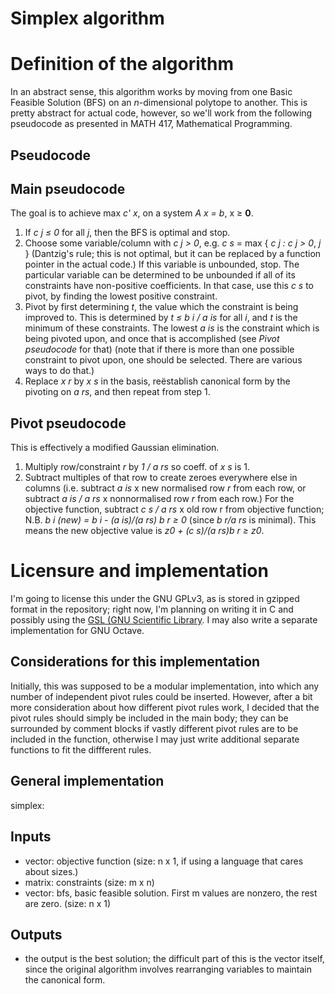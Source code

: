 Simplex algorithm
==========

# Definition of the algorithm #

In an abstract sense, this algorithm works by moving from one Basic Feasible
Solution (BFS) on an *n*-dimensional polytope to another.  This is pretty
abstract for actual code, however, so we'll work from the following pseudocode
as presented in MATH 417, Mathematical Programming.

Pseudocode
----------

## Main pseudocode ##
The goal is to achieve max *c' x*, on a system *A x = b*, x ≥ **0**.

1. If *c j ≤ 0* for all *j*, then the BFS is optimal and stop.
2. Choose some variable/column with *c j > 0*, e.g. *c s* = max { *c j : c j >
   0*, *j* } (Dantzig's rule; this is not optimal, but it can be replaced by a
   function pointer in the actual code.)  If this variable is unbounded,
   stop.  The particular variable can be determined to be unbounded if all of
   its constraints have non-positive coefficients.  In that case, use this *c s*
   to pivot, by finding the lowest positive constraint.
3. Pivot by first determining *t*, the value which the constraint is being
   improved to.  This is determined by *t ≤ b i / a is* for all *i*, and *t* is
   the minimum of these constraints. The lowest *a is* is the constraint which
   is being pivoted upon, and once that is accomplished (see *Pivot pseudocode*
   for that) (note that if there is more than one possible constraint to pivot
   upon, one should be selected.  There are various ways to do that.)
4. Replace *x r* by *x s* in the basis, reëstablish canonical form by the
   pivoting on *a rs*, and then repeat from step 1.

## Pivot pseudocode ##
This is effectively a modified Gaussian elimination.

1. Multiply row/constraint *r* by *1 / a rs* so coeff. of *x s* is 1.
2. Subtract multiples of that row to create zeroes everywhere else in columns
   (i.e. subtract *a is* x new normalised row *r* from each row, or subtract *a
   is / a rs* x nonnormalised row *r* from each row.)  For the objective
   function, subtract *c s / a rs* x old row r from objective function;
   N.B. *b i (new) = b i - (a is)/(a rs) b r ≥ 0* (since *b r/a rs* is
   minimal).  This means the new objective value is *z0 + (c s)/(a rs)b r ≥
   z0*.


# Licensure and implementation #

I'm going to license this under the GNU GPLv3, as is stored in gzipped format in
the repository; right now, I'm planning on writing it in C and possibly using
the [GSL (GNU Scientific Library](http://www.gnu.org/software/gsl/).  I may also
write a separate implementation for GNU Octave.

Considerations for this implementation
----------

Initially, this was supposed to be a modular implementation, into which any
number of independent pivot rules could be inserted.  However, after a bit more
consideration about how different pivot rules work, I decided that the pivot
rules should simply be included in the main body; they can be surrounded by
comment blocks if vastly different pivot rules are to be included in the
function, otherwise I may just write additional separate functions to fit the
diffferent rules.

General implementation
----------

simplex:

## Inputs ##
- vector: objective function (size: n x 1, if using a language that cares about
  sizes.)
- matrix: constraints (size: m x n)
- vector: bfs, basic feasible solution. First m values are nonzero, the rest are
  zero. (size: n x 1)

## Outputs ##
- the output is the best solution; the difficult part of this is the vector
  itself, since the original algorithm involves rearranging variables to
  maintain the canonical form.

